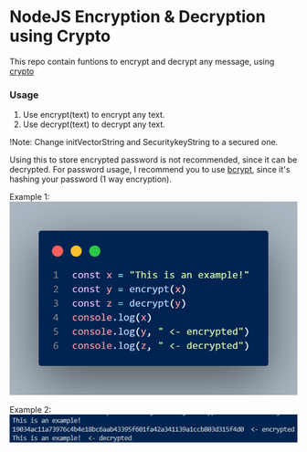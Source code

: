 # NodeJS Encryption & Decryption using Crypto

This repo contain funtions to encrypt and decrypt any message, using [crypto](https://nodejs.org/api/crypto.html)

### Usage

1. Use encrypt(text) to encrypt any text.
2. Use decrypt(text) to decrypt any text.

!Note: Change initVectorString and SecuritykeyString to a secured one.

Using this to store encrypted password is not recommended, since it can be decrypted. For password usage, I recommend you to use [bcrypt](https://www.npmjs.com/package/bcrypt), since it's hashing your password (1 way encryption).

Example 1:
![Code](media/code.png)

Example 2:
![Output](media/example.png)